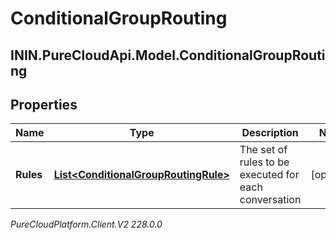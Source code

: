 # ConditionalGroupRouting

## ININ.PureCloudApi.Model.ConditionalGroupRouting

## Properties

|Name | Type | Description | Notes|
|------------ | ------------- | ------------- | -------------|
| **Rules** | [**List&lt;ConditionalGroupRoutingRule&gt;**](ConditionalGroupRoutingRule) | The set of rules to be executed for each conversation | [optional] |



_PureCloudPlatform.Client.V2 228.0.0_
